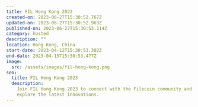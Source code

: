 ```yaml
---
title: FIL Hong Kong 2023
created-on: 2023-06-27T15:30:52.767Z
updated-on: 2023-06-27T15:30:52.963Z
published-on: 2023-06-27T15:30:53.114Z
category: hosted
description: ""
location: Hong Kong, China
start-date: 2023-04-12T15:30:53.302Z
end-date: 2023-04-15T15:30:53.477Z
image:
  src: /assets/images/fil-hong-kong.png
seo:
  title: FIL Hong Kong 2023
  description:
    Join FIL Hong Kong 2023 to connect with the Filecoin community and
    explore the latest innovations.
---
```

